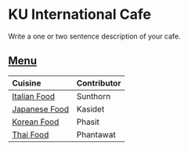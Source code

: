 # KU International Cafe

Write a one or two sentence description of your cafe.

## [Menu](menu.md)


| Cuisine                                     | Contributor        |
|:--------------------------------------------|--------------------|
| [Italian Food](menu.md#italian-food) |Sunthorn            |
| [Japanese Food](menu.md#Japanese)      |Kasidet             |
| [Korean Food](menu.md#korean-food-section) | Phasit             |
| [Thai Food](menu.md#thai-food)         | Phantawat          |

